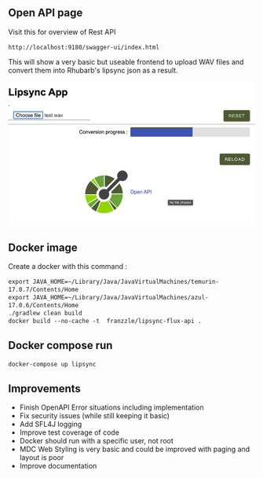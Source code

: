 
## Open API page

Visit this for overview of Rest API
```
http://localhost:9180/swagger-ui/index.html
```

This will show a very basic but useable frontend to upload WAV files and convert them into Rhubarb's lipsync json as a result. 

![webinterface.png](images%2Fwebinterface.png)

## Docker image

Create a docker with this command :

```
export JAVA_HOME=~/Library/Java/JavaVirtualMachines/temurin-17.0.7/Contents/Home 
export JAVA_HOME=~/Library/Java/JavaVirtualMachines/azul-17.0.6/Contents/Home 
./gradlew clean build
docker build --no-cache -t  franzzle/lipsync-flux-api .
```

## Docker compose run

```
docker-compose up lipsync
```

## Improvements

 * Finish OpenAPI Error situations including implementation
 * Fix security issues (while still keeping it basic)
 * Add SFL4J logging
 * Improve test coverage of code
 * Docker should run with a specific user, not root
 * MDC Web Styling is very basic and could be improved with paging and layout is poor 
 * Improve documentation